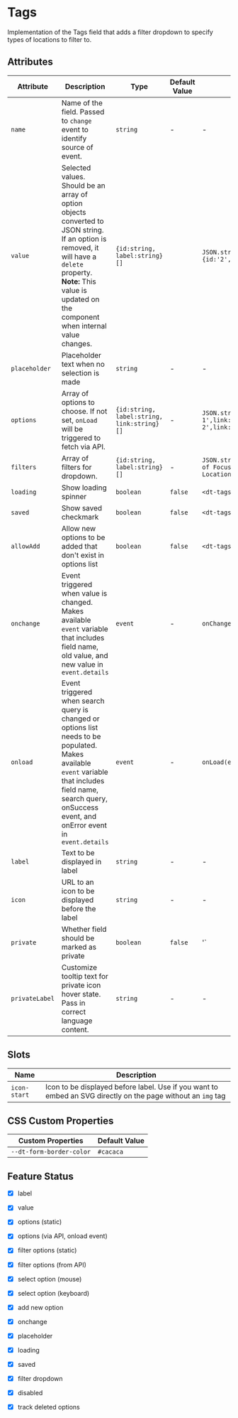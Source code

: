# Tags
Implementation of the Tags field that adds a filter dropdown to specify types of locations to filter to. 

## Attributes
| Attribute | Description | Type | Default Value | Example Value | 
| --------- | ----------- | ---- | ------------- | ------------- |
| `name`    | Name of the field. Passed to `change` event to identify source of event. | `string` | - | - |
| `value`   | Selected values. Should be an array of option objects converted to JSON string. If an option is removed, it will have a `delete` property. <br> **Note:** This value is updated on the component when internal value changes. | `{id:string, label:string}[]` | | `JSON.stringify([{id:'1',label:'Option 1'},{id:'2',label:'Option 2'}])` |
| `placeholder` | Placeholder text when no selection is made | `string` | - | - |
| `options` | Array of options to choose. If not set, `onLoad` will be triggered to fetch via API. | `{id:string, label:string, link:string}[]` | - | `JSON.stringify([{id:'1',label:'Option 1',link:'/#opt1'},{id:'2',label:'Option 2',link:'/#opt2'}])` |
| `filters` | Array of filters for dropdown. | `{id:string, label:string}[]` | - | `JSON.stringify([{id:'focus',label:'Regions of Focus'},{id:'all',label:'All Locations'}])` |
| `loading` | Show loading spinner | `boolean` | `false` | `<dt-tags loading>` |
| `saved`   | Show saved checkmark | `boolean` | `false` | `<dt-tags saved>` |
| `allowAdd`   | Allow new options to be added that don't exist in options list | `boolean` | `false` | `<dt-tags allowAdd>` |
| `onchange` | Event triggered when value is changed. Makes available `event` variable that includes field name, old value, and new value in `event.details` | `event` | - | `onChange(event)` |
| `onload` | Event triggered when search query is changed or options list needs to be populated. Makes available `event` variable that includes field name, search query, onSuccess event, and onError event in `event.details` | `event` | - | `onLoad(event)` |
| `label`   | Text to be displayed in label | `string` | - | - |
| `icon`    | URL to an icon to be displayed before the label | `string` | - | - |
| `private` | Whether field should be marked as private | `boolean` | `false` | '<dt-label private>` |
| `privateLabel` | Customize tooltip text for private icon hover state. Pass in correct language content. | `string` | - | - |

## Slots
| Name | Description |
| ---- | ----------- |
| `icon-start` | Icon to be displayed before label. Use if you want to embed an SVG directly on the page without an `img` tag |

## CSS Custom Properties
| Custom Properties   | Default Value   |
|---------------------|-----------------|
| `--dt-form-border-color` | `#cacaca`   |


## Feature Status
- [x] label
- [x] value
- [x] options (static)
- [x] options (via API, onload event)
- [x] filter options (static)
- [x] filter options (from API)
- [x] select option (mouse)
- [x] select option (keyboard)
- [x] add new option
- [x] onchange
- [x] placeholder
- [x] loading
- [x] saved
- [x] filter dropdown
- [x] disabled
- [x] track deleted options

